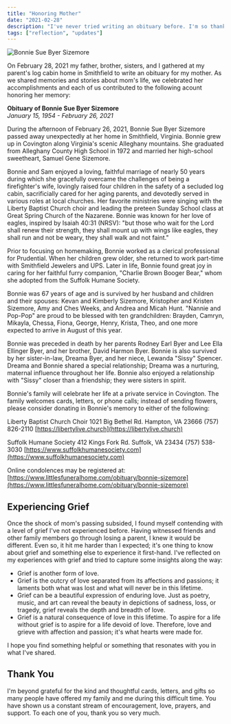 ```yaml
---
title: "Honoring Mother"
date: "2021-02-28"
description: "I've never tried writing an obituary before. I'm so thankful I had my father, brother, and sisters there to collaborate with as we shared memories and stories about mom's life."
tags: ["reflection", "updates"]
---
```


![Bonnie Sue Byer Sizemore](https://kmsmedia.kevansizemore.com/image/2021-02-28_honoring_mother.png)

On February 28, 2021 my father, brother, sisters, and I gathered at my parent's log cabin home in Smithfield to write an obituary for my mother. As we shared memories and stories about mom's life, we celebrated her accomplishments and each of us contributed to the following acount honoring her memory:

**Obituary of Bonnie Sue Byer Sizemore**<br/>*January 15, 1954 - February 26, 2021*

During the afternoon of February 26, 2021, Bonnie Sue Byer Sizemore passed away unexpectedly at her home in Smithfield, Virginia. Bonnie grew up in Covington along Virginia's scenic Alleghany mountains. She graduated from Alleghany County High School in 1972 and married her high-school sweetheart, Samuel Gene Sizemore.

Bonnie and Sam enjoyed a loving, faithful marriage of nearly 50 years during which she gracefully overcame the challenges of being a firefighter's wife, lovingly raised four children in the safety of a secluded log cabin, sacrificially cared for her aging parents, and devotedly served in various roles at local churches. Her favorite ministries were singing with the Liberty Baptist Church choir and leading the preteen Sunday School class at Great Spring Church of the Nazarene. Bonnie was known for her love of eagles, inspired by Isaiah 40:31 (NRSV): "but those who wait for the Lord shall renew their strength, they shall mount up with wings like eagles, they shall run and not be weary, they shall walk and not faint."

Prior to focusing on homemaking, Bonnie worked as a clerical professional for Prudential. When her children grew older, she returned to work part-time with Smithfield Jewelers and UPS. Later in life, Bonnie found great joy in caring for her faithful furry companion, "Charlie Brown Booger Bear," whom she adopted from the Suffolk Humane Society.

Bonnie was 67 years of age and is survived by her husband and children and their spouses: Kevan and Kimberly Sizemore, Kristopher and Kristen Sizemore, Amy and Ches Weeks, and Andrea and Micah Hunt. "Nannie and Pop-Pop" are proud to be blessed with ten grandchildren: Brayden, Camryn, Mikayla, Chessa, Fiona, George, Henry, Krista, Theo, and one more expected to arrive in August of this year.

Bonnie was preceded in death by her parents Rodney Earl Byer and Lee Ella Ellinger Byer, and her brother, David Harmon Byer. Bonnie is also survived by her sister-in-law, Dreama Byer, and her niece, Lewanda "Sissy" Spencer. Dreama and Bonnie shared a special relationship; Dreama was a nurturing, maternal influence throughout her life. Bonnie also enjoyed a relationship with "Sissy" closer than a friendship; they were sisters in spirit. 

Bonnie's family will celebrate her life at a private service in Covington. The family welcomes cards, letters, or phone calls; instead of sending flowers, please consider donating in Bonnie's memory to either of the following: 

Liberty Baptist Church Choir
1021 Big Bethel Rd.
Hampton, VA 23666
(757) 826-2110
[https://libertylive.church](https://libertylive.church)

Suffolk Humane Society
412 Kings Fork Rd.
Suffolk, VA 23434
(757) 538-3030
[https://www.suffolkhumanesociety.com](https://www.suffolkhumanesociety.com)

Online condolences may be registered at: [https://www.littlesfuneralhome.com/obituary/bonnie-sizemore](https://www.littlesfuneralhome.com/obituary/bonnie-sizemore)

## Experiencing Grief

Once the shock of mom's passing subsided, I found myself contending with a level of grief I've not experienced before. Having witnessed friends and other family members go through losing a parent, I knew it would be different. Even so, it hit me harder than I expected; it's one thing to know about grief and something else to experience it first-hand. I've reflected on my experiences with grief and tried to capture some insights along the way:

- Grief is another form of love.
- Grief is the outcry of love separated from its affections and passions; it laments both what was lost and what will never be in this lifetime.
- Grief can be a beautiful expression of enduring love. Just as poetry, music, and art can reveal the beauty in depictions of sadness, loss, or tragedy, grief reveals the depth and breadth of love.
- Grief is a natural consequence of love in this lifetime. To aspire for a life without grief is to aspire for a life devoid of love. Therefore, love and grieve with affection and passion; it's what hearts were made for.

I hope you find something helpful or something that resonates with you in what I've shared.

## Thank You

I'm beyond grateful for the kind and thoughtful cards, letters, and gifts so many people have offered my family and me during this difficult time. You have shown us a constant stream of encouragement, love, prayers, and support. To each one of you, thank you so very much.
